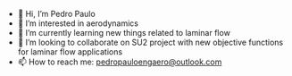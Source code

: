 - 👋 Hi, I’m Pedro Paulo
- 👀 I’m interested in aerodynamics
- 🌱 I’m currently learning new things related to laminar flow
- 💞️ I’m looking to collaborate on SU2 project with new objective functions for laminar flow applications
- 📫 How to reach me: pedropauloengaero@outlook.com

<!---
pedropaulocb/pedropaulocb is a ✨ special ✨ repository because its `README.md` (this file) appears on your GitHub profile.
You can click the Preview link to take a look at your changes.
--->
